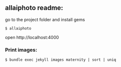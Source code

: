 ## allaiphoto readme:

go to the project folder and install gems
```
$ allaiphoto
```
open http://localhost:4000

### Print images:

```
$ bundle exec jekyll images maternity | sort | uniq
```